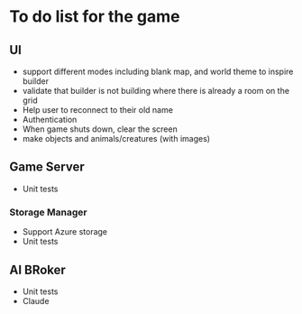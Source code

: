 # To do list for the game

## UI

- support different modes including blank map, and world theme to inspire builder
- validate that builder is not building where there is already a room on the grid
- Help user to reconnect to their old name
- Authentication
- When game shuts down, clear the screen
- make objects and animals/creatures (with images)

## Game Server

- Unit tests

### Storage Manager

- Support Azure storage
- Unit tests

## AI BRoker

- Unit tests
- Claude
